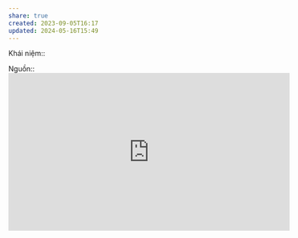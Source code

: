 ```yaml
---
share: true
created: 2023-09-05T16:17
updated: 2024-05-16T15:49
---
```

Khái niệm:: 

Nguồn:: <iframe width="560" height="315" src="https://www.youtube.com/embed/v3F5Hsua4J4?si=PuQHF7GLWfCzGeKZ&t=331" title="YouTube video player" frameborder="0" allow="accelerometer; autoplay; clipboard-write; encrypted-media; gyroscope; picture-in-picture; web-share" referrerpolicy="strict-origin-when-cross-origin" allowfullscreen></iframe>